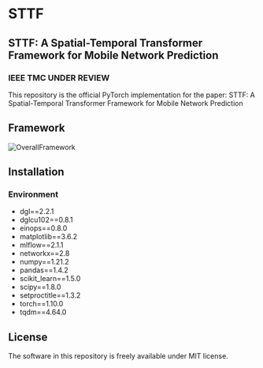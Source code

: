 # STTF
## STTF: A Spatial-Temporal Transformer Framework for Mobile Network Prediction
### IEEE TMC UNDER REVIEW
This repository is the official PyTorch implementation for the paper: STTF: A Spatial-Temporal Transformer Framework for Mobile Network Prediction
## Framework
![OverallFramework](framework_00.png "Overall framework")


## Installation
### Environment
- dgl==2.2.1
- dglcu102==0.8.1
- einops==0.8.0
- matplotlib==3.6.2
- mlflow==2.1.1
- networkx==2.8
- numpy==1.21.2
- pandas==1.4.2
- scikit_learn==1.5.0
- scipy==1.8.0
- setproctitle==1.3.2
- torch==1.10.0
- tqdm==4.64.0


## License
The software in this repository is freely available under MIT license.
